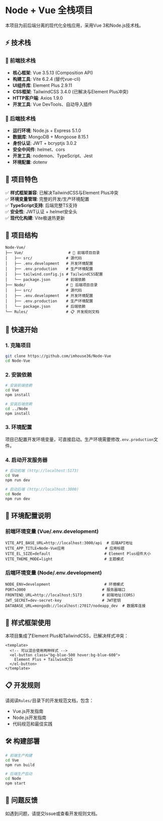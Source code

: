 # Node + Vue 全栈项目

本项目为前后端分离的现代化全栈应用，采用Vue 3和Node.js技术栈。

## ⚡ 技术栈

### 🎨 前端技术栈
- **核心框架**: Vue 3.5.13 (Composition API)
- **构建工具**: Vite 6.2.4 (替代vue-cli)
- **UI组件库**: Element Plus 2.9.11
- **CSS框架**: TailwindCSS 3.4.0 (已解决与Element Plus冲突)
- **HTTP客户端**: Axios 1.9.0
- **开发工具**: Vue DevTools、自动导入插件

### 🚀 后端技术栈
- **运行环境**: Node.js + Express 5.1.0
- **数据库**: MongoDB + Mongoose 8.15.1
- **身份认证**: JWT + bcryptjs 3.0.2
- **安全中间件**: helmet、cors
- **开发工具**: nodemon、TypeScript、Jest
- **环境配置**: dotenv

## 🎯 项目特色

✅ **样式框架兼容**: 已解决TailwindCSS与Element Plus冲突  
✅ **环境变量管理**: 完整的开发/生产环境配置  
✅ **TypeScript支持**: 后端完整TS支持  
✅ **安全性**: JWT认证 + helmet安全头  
✅ **现代化构建**: Vite极速热更新

## 📁 项目结构

```
Node-Vue/
├── Vue/                    # 🎨 前端项目目录
│   ├── src/               # 源代码
│   ├── .env.development   # 开发环境配置
│   ├── .env.production    # 生产环境配置
│   ├── tailwind.config.js # TailwindCSS配置
│   └── package.json       # 前端依赖
├── Node/                  # 🚀 后端项目目录
│   ├── src/               # 源代码
│   ├── .env.development   # 开发环境配置
│   ├── .env.production    # 生产环境配置
│   └── package.json       # 后端依赖
└── Rules/                 # 📋 开发规则文档
```

## 🚀 快速开始

### 1. 克隆项目
```bash
git clone https://github.com/imhouse36/Node-Vue
cd Node-Vue
```

### 2. 安装依赖
```bash
# 安装前端依赖
cd Vue
npm install

# 安装后端依赖
cd ../Node
npm install
```

### 3. 环境配置
项目已配置开发环境变量，可直接启动。生产环境需要修改`.env.production`文件。

### 4. 启动开发服务器
```bash
# 启动前端 (http://localhost:5173)
cd Vue
npm run dev

# 启动后端 (http://localhost:3000)
cd Node
npm run dev
```

## 🔧 环境配置说明

### 前端环境变量 (Vue/.env.development)
```env
VITE_API_BASE_URL=http://localhost:3000/api  # 后端API地址
VITE_APP_TITLE=Node-Vue应用                  # 应用标题
VITE_EL_SIZE=default                        # Element Plus组件大小
VITE_THEME_MODE=light                       # 主题模式
```

### 后端环境变量 (Node/.env.development)
```env
NODE_ENV=development                        # 环境模式
PORT=3000                                  # 服务器端口
FRONTEND_URL=http://localhost:5173         # 前端地址(CORS)
JWT_SECRET=dev-secret-key                  # JWT密钥
DATABASE_URL=mongodb://localhost:27017/nodeapp_dev  # 数据库连接
```

## 🎨 样式框架使用

本项目集成了Element Plus和TailwindCSS，已解决样式冲突：

```vue
<template>
  <!-- 可以混合使用两种样式 -->
  <el-button class="bg-blue-500 hover:bg-blue-600">
    Element Plus + TailwindCSS
  </el-button>
</template>
```

## 📋 开发规则

请阅读`Rules/`目录下的开发规范文档，包含：
- Vue.js开发指南
- Node.js开发指南  
- 代码规范和最佳实践

## 🛠️ 构建部署

```bash
# 前端生产构建
cd Vue
npm run build

# 后端生产启动
cd Node
npm start
```

## 📧 问题反馈

如遇到问题，请提交Issue或查看开发规则文档。
